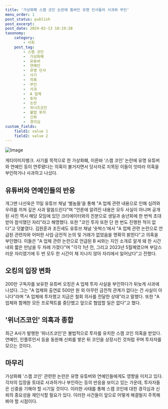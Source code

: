 ```yaml
---
title: '가상화폐 스캠 코인 논란에 휩싸인 유명 인사들의 사과와 부인'
menu_order: 1
post_status: publish
post_excerpt: 
post_date: 2024-02-13 10:19:28
taxonomy:
    category:
        - 사회
    post_tag:
        - 스캠 코인
        -  가상화폐
        -  유튜버
        -  연예인
        -  유명 인사
        -  사기
        -  의혹
        -  부인
        -  사과
        -  A 업체
        -  투자
        -  논란
        -  위너즈코인
        -  불법 투자
        -  신뢰
        -  경각심
custom_fields:
    field1: value 1
    field2: value 2
---
```


![Image](https://imgnews.pstatic.net/image/021/2024/02/12/0002620856_001_20240212211603216.jpg?type=w647)

게티이미지뱅크. 사기를 목적으로 한 가상화폐, 이른바 ‘스캠 코인’ 논란에 유명 유튜버와 연예인 등이 연루됐다는 의혹이 불거지면서 당사자로 지목된 이들이 잇따라 의혹을 부인하거나 사과하고 나섰다.
## 유튜버와 연예인들의 반응
개그맨 나선욱은 11일 유튜브 채널 ‘별놈들’을 통해 "A 업체 관련 내용으로 인해 심려와 우려를 끼쳐 깊은 사과 말씀드린다"며 "언론에 알려진 내용은 모두 사실이 아니며 공개된 사진 역시 해당 모임에 있던 크리에이터와의 친분으로 생일과 송년회에 한 번씩 초대받아 참석했던 자리"라고 해명했다. 또한 "코인 투자 또한 단 한 번도 진행한 적이 없다"고 덧붙였다.
김원훈과 조진세도 유튜브 채널 ‘숏박스’에서 "A 업체 관련 논란으로 언급된 관련자와 어떠한 사업·금전적 논의 및 거래가 없었음을 명확히 밝힌다"고 의혹을 부인했다. 이들은 "A 업체 관련 논란으로 언급된 B 씨와는 지인 소개로 알게 돼 한 시간 내외 짧은 만남을 두 차례 가졌다"며 "각각 1년 전, 그리고 2023년 5월께였으며 부담스러운 자리였기에 두 번 모두 한 시간이 채 지나지 않아 자리에서 일어났다"고 전했다.
## 오킹의 입장 변화
200만 구독자를 보유한 유튜버 오킹은 A 업체 투자 사실을 부인하다가 뒤늦게 사과에 나섰다. 그는 "A 업체와 출연료 500만 원 외 아무런 금전적 관계가 없다는 건 사실이 아니다"라며 "A 업체에 투자했고 지금은 철회 의사를 전달한 상태"라고 말했다. 또한 "A 업체와 함께한 모든 프로젝트를 중단했고 앞으로 협업할 일은 없다"고 했다.
## '위너즈코인' 의혹과 종합
최근 A사가 발행한 ‘위너즈코인’은 불법적으로 투자를 유치한 스캠 코인 의혹을 받았다. 연예인, 인플루언서 등을 동원해 신뢰를 쌓은 뒤 코인을 상장시킨 것처럼 꾸며 투자자를 모으는 것이다.
## 마무리
가상화폐 '스캠 코인' 관련한 논란은 유명 유튜버와 연예인들에게도 영향을 미치고 있다. 각자의 입장을 토대로 사과하거나 부인하는 등의 반응을 보이고 있는 가운데, 투자자들은 신중을 기해야 할 시기일 것이다. 이러한 사태를 통해 스캠 코인에 대한 경각심과 신뢰의 중요성을 재인식할 필요가 있다. 이러한 사건들이 앞으로 어떻게 해결될지 주목해봐야 할 시점이다.

